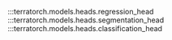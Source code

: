 :::terratorch.models.heads.regression_head
:::terratorch.models.heads.segmentation_head
:::terratorch.models.heads.classification_head


